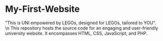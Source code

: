 # My-First-Website
"This is UNI empowered by LEGOs, designed for LEGOs, tailored to YOU". \n
This repository hosts the source code for an engaging and user-friendly university website. It encompasses HTML, CSS, JavaScript, and PHP. 
